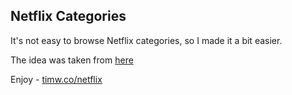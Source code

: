 ## Netflix Categories

It's not easy to browse Netflix categories, so I made it a bit easier.

The idea was taken from [here](http://whatsonnetflix.com/netflix-hacks/the-netflix-id-bible-every-category-on-netflix/)

Enjoy - [timw.co/netflix](http://timw.co/netflix-categories/)